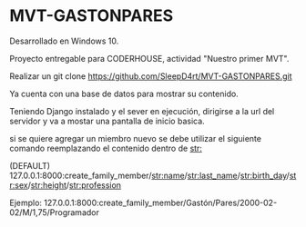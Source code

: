 # MVT-GASTONPARES

Desarrollado en Windows 10.

Proyecto entregable para CODERHOUSE, actividad "Nuestro primer MVT".


Realizar un git clone https://github.com/SleepD4rt/MVT-GASTONPARES.git

Ya cuenta con una base de datos para mostrar su contenido. 

Teniendo Django instalado y el sever en ejecución, dirigirse a la url del servidor y va a mostar una pantalla de inicio basica.

si se quiere agregar un miembro nuevo se debe utilizar el siguiente comando reemplazando el contenido dentro de <str:>

(DEFAULT)
127.0.0.1:8000:create_family_member/<str:name>/<str:last_name>/<str:birth_day>/<str:sex>/<str:height>/<str:profession>

Ejemplo:  127.0.0.1:8000:create_family_member/Gastón/Pares/2000-02-02/M/1,75/Programador
